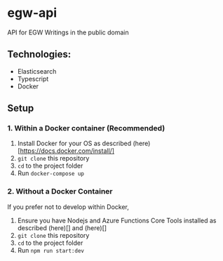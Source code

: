 # egw-api
API for EGW  Writings in the public domain

## Technologies:
 - Elasticsearch
 - Typescript
 - Docker

 ## Setup
### 1. Within a Docker container (Recommended)
1. Install Docker for your OS as described (here)[https://docs.docker.com/install/]
2. `git clone` this repository
3. `cd` to the project folder
4. Run `docker-compose up`

### 2. Without a Docker Container
If you prefer not to develop within Docker,
1. Ensure you have Nodejs and Azure Functions Core Tools installed as described (here)[] and (here)[]
2. `git clone` this repository
3. `cd` to the project folder
4. Run `npm run start:dev`